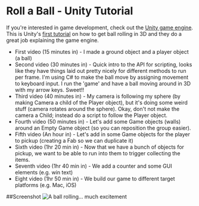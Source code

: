 # Roll a Ball - Unity Tutorial

If you're interested in game development, check out the [Unity game engine](https://unity3d.com/). This is Unity's [first tutorial](https://unity3d.com/learn/tutorials/projects/roll-ball-tutorial) on how to get ball rolling in 3D and they do a great job explaining the game engine.

* First video (15 minutes in) - I made a ground object and a player object (a ball)
* Second video (30 minutes in) - Quick intro to the API for scripting, looks like they have things laid out pretty nicely for different methods to run per frame. I'm using C# to make the ball move by assigning movement to keyboard input. I run the 'game' and have a ball moving around in 3D with my arrow keys. Sweet!!
* Third video (40 minutes in) - My camera is following my sphere (by making Camera a child of the Player object), but it's doing some weird stuff (camera rotates around the sphere). Okay, don't not make the camera a Child; instead do a script to follow the Player object.
* Fourth video (50 minutes in) - Let's add some Game objects (walls) around an Empty Game object (so you can reposition the group easier).
* Fifth video (An hour in) - Let's add in some Game objects for the player to pickup (creating a Fab so we can duplicate it)
* Sixth video (1hr 20 min in) - Now that we have a bunch of objects for pickup, we want to be able to run into them to trigger collecting the items.
* Seventh video (1hr 40 min in) - We add a counter and some GUI elements (e.g. win text)
* Eight video (1hr 50 min in) - We build our game to different target platforms (e.g. Mac, iOS)

##Screenshot
![A ball rolling... much excitement](https://github.com/WilliamQLiu/unity3d-rollaball-tutorial/blob/master/Screenshots/rolling.gif "A ball rolling...")
